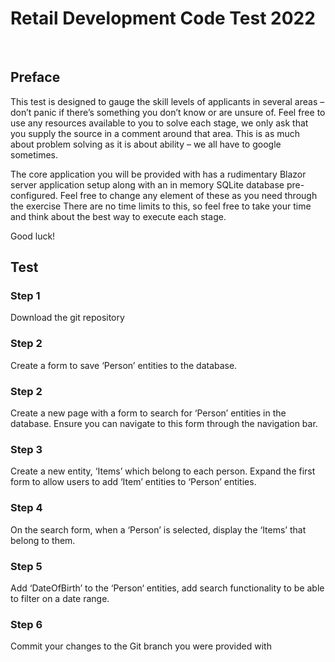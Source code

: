 

# Retail Development Code Test 2022
 
## Preface
This test is designed to gauge the skill levels of applicants in several areas – don’t panic if there’s something you don’t know or are unsure of. Feel free to use any resources available to you to solve each stage, we only ask that you supply the source in a comment around that area. This is as much about problem solving as it is about ability – we all have to google sometimes.

The core application you will be provided with has a rudimentary Blazor server application setup along with an in memory SQLite database pre-configured. Feel free to change any element of these as you need through the exercise
There are no time limits to this, so feel free to take your time and think about the best way to execute each stage.

Good luck!

## Test
### Step 1
Download the git repository
### Step 2
Create a form to save ‘Person’ entities to the database.
### Step 2
Create a new page with a form to search for ‘Person’ entities in the database. Ensure you can navigate to this form through the navigation bar.
### Step 3
Create a new entity, ‘Items’ which belong to each person. Expand the first form to allow users to add ‘Item’ entities to ‘Person’ entities.
### Step 4
On the search form, when a ‘Person’ is selected, display the ‘Items’ that belong to them.
### Step 5
Add ‘DateOfBirth’ to the ‘Person‘ entities, add search functionality to be able to filter on a date range.
### Step 6
Commit your changes to the Git branch you were provided with

